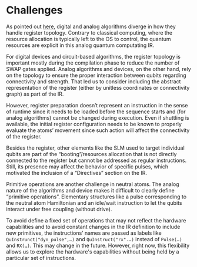# Challenges

As pointed out [here](./ir_structure.md), digital and analog algorithms diverge in how they handle register topology. Contrary to classical computing, where the resource allocation is typically left to the OS to control, the quantum resources are explicit in this analog quantum computating IR.

For digital devices and circuit-based algorithms, the register topology is important mostly during the compilation phase to reduce the number of SWAP gates applied. Analog algorithms and devices, on the other hand, rely on the topology to ensure the proper interaction between qubits regarding connectivity and strength. That led us to consider including the abstract representation of the register (either by unitless coordinates or connectivity graph) as part of the IR.

However, register preparation doesn’t represent an instruction in the sense of runtime since it needs to be loaded before the sequence starts and (for analog algorithms) cannot be changed during execution. Even if shuttling is available, the initial register configuration needs to be known to properly evaluate the atoms’ movement since such action will affect the connectivity of the register.

Besides the register, other elements like the SLM used to target individual qubits are part of the “booting”/resources allocation that is not directly connected to the register but cannot be addressed as regular instructions. Still, its presence may affect the behavior of specific pulses, which motivated the inclusion of a “Directives” section on the IR.

Primitive operations are another challenge in neutral atoms. The analog nature of the algorithms and device makes it difficult to clearly define “primitive operations”. Elementary structures like a pulse corresponding to the neutral atom Hamiltonian and an idle/wait instruction to let the qubits interact under free coupling (without drive).

To avoid define a fixed set of operations that may not reflect the hardware capabilities and to avoid constant changes in the IR definition to include new primitives, the instructions’ names are passed as labels like `QuInstrunct("dyn_pulse",…)` and `QuInstruct("rx".…)` instead of `Pulse(…)` and `RX(…)`. This may change in the future. However, right now, this flexibility allows us to explore the hardware's capabilities without being held by a particular set of instructions.

